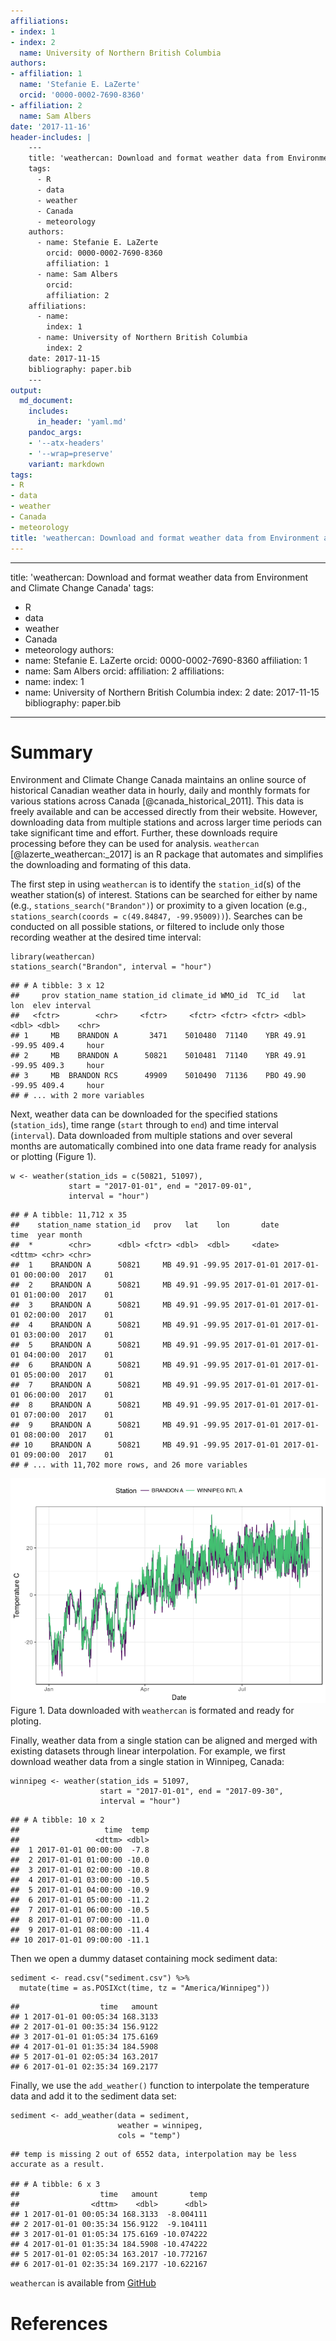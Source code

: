 ```yaml
---
affiliations:
- index: 1
- index: 2
  name: University of Northern British Columbia
authors:
- affiliation: 1
  name: 'Stefanie E. LaZerte'
  orcid: '0000-0002-7690-8360'
- affiliation: 2
  name: Sam Albers
date: '2017-11-16'
header-includes: |
    ---
    title: 'weathercan: Download and format weather data from Environment and Climate Change Canada'
    tags:
      - R
      - data
      - weather
      - Canada
      - meteorology
    authors:
      - name: Stefanie E. LaZerte
        orcid: 0000-0002-7690-8360
        affiliation: 1
      - name: Sam Albers
        orcid: 
        affiliation: 2
    affiliations:
      - name: 
        index: 1
      - name: University of Northern British Columbia
        index: 2
    date: 2017-11-15
    bibliography: paper.bib
    ---
output:
  md_document:
    includes:
      in_header: 'yaml.md'
    pandoc_args:
    - '--atx-headers'
    - '--wrap=preserve'
    variant: markdown
tags:
- R
- data
- weather
- Canada
- meteorology
title: 'weathercan: Download and format weather data from Environment and Climate Change Canada'
---
```


---
title: 'weathercan: Download and format weather data from Environment and Climate Change Canada'
tags:
  - R
  - data
  - weather
  - Canada
  - meteorology
authors:
  - name: Stefanie E. LaZerte
    orcid: 0000-0002-7690-8360
    affiliation: 1
  - name: Sam Albers
    orcid: 
    affiliation: 2
affiliations:
  - name: 
    index: 1
  - name: University of Northern British Columbia
    index: 2
date: 2017-11-15
bibliography: paper.bib
---

# Summary

Environment and Climate Change Canada maintains an online source of historical Canadian weather data in hourly, daily and monthly formats for various stations across Canada [@canada_historical_2011]. This data is freely available and can be accessed directly from their website. However, downloading data from multiple stations and across larger time periods can take significant time and effort. Further, these downloads require processing before they can be used for analysis. `weathercan` [@lazerte_weathercan:_2017] is an R package that automates and simplifies the downloading and formating of this data.

The first step in using `weathercan` is to identify the `station_id`(s) of the weather station(s) of interest. Stations can be searched for either by name (e.g., `stations_search("Brandon")`) or proximity to a given location (e.g., `stations_search(coords = c(49.84847, -99.95009))`). Searches can be conducted on all possible stations, or filtered to include only those recording weather at the desired time interval:

``` {.r}
library(weathercan)
stations_search("Brandon", interval = "hour")
```

    ## # A tibble: 3 x 12
    ##     prov station_name station_id climate_id WMO_id  TC_id   lat    lon  elev interval
    ##   <fctr>        <chr>     <fctr>     <fctr> <fctr> <fctr> <dbl>  <dbl> <dbl>    <chr>
    ## 1     MB    BRANDON A       3471    5010480  71140    YBR 49.91 -99.95 409.4     hour
    ## 2     MB    BRANDON A      50821    5010481  71140    YBR 49.91 -99.95 409.3     hour
    ## 3     MB  BRANDON RCS      49909    5010490  71136    PBO 49.90 -99.95 409.4     hour
    ## # ... with 2 more variables

Next, weather data can be downloaded for the specified stations (`station_ids`), time range (`start` through to `end`) and time interval (`interval`). Data downloaded from multiple stations and over several months are automatically combined into one data frame ready for analysis or plotting (Figure 1).

``` {.r}
w <- weather(station_ids = c(50821, 51097), 
             start = "2017-01-01", end = "2017-09-01",
             interval = "hour")
```

    ## # A tibble: 11,712 x 35
    ##    station_name station_id   prov   lat    lon       date                time  year month
    ##  *        <chr>      <dbl> <fctr> <dbl>  <dbl>     <date>              <dttm> <chr> <chr>
    ##  1    BRANDON A      50821     MB 49.91 -99.95 2017-01-01 2017-01-01 00:00:00  2017    01
    ##  2    BRANDON A      50821     MB 49.91 -99.95 2017-01-01 2017-01-01 01:00:00  2017    01
    ##  3    BRANDON A      50821     MB 49.91 -99.95 2017-01-01 2017-01-01 02:00:00  2017    01
    ##  4    BRANDON A      50821     MB 49.91 -99.95 2017-01-01 2017-01-01 03:00:00  2017    01
    ##  5    BRANDON A      50821     MB 49.91 -99.95 2017-01-01 2017-01-01 04:00:00  2017    01
    ##  6    BRANDON A      50821     MB 49.91 -99.95 2017-01-01 2017-01-01 05:00:00  2017    01
    ##  7    BRANDON A      50821     MB 49.91 -99.95 2017-01-01 2017-01-01 06:00:00  2017    01
    ##  8    BRANDON A      50821     MB 49.91 -99.95 2017-01-01 2017-01-01 07:00:00  2017    01
    ##  9    BRANDON A      50821     MB 49.91 -99.95 2017-01-01 2017-01-01 08:00:00  2017    01
    ## 10    BRANDON A      50821     MB 49.91 -99.95 2017-01-01 2017-01-01 09:00:00  2017    01
    ## # ... with 11,702 more rows, and 26 more variables

![](paper_files/figure-markdown/unnamed-chunk-5-1.png)
Figure 1. Data downloaded with `weathercan` is formated and ready for ploting.

Finally, weather data from a single station can be aligned and merged with existing datasets through linear interpolation. For example, we first download weather data from a single station in Winnipeg, Canada:

``` {.r}
winnipeg <- weather(station_ids = 51097, 
                    start = "2017-01-01", end = "2017-09-30",
                    interval = "hour")
```

    ## # A tibble: 10 x 2
    ##                   time  temp
    ##                 <dttm> <dbl>
    ##  1 2017-01-01 00:00:00  -7.8
    ##  2 2017-01-01 01:00:00 -10.0
    ##  3 2017-01-01 02:00:00 -10.8
    ##  4 2017-01-01 03:00:00 -10.5
    ##  5 2017-01-01 04:00:00 -10.9
    ##  6 2017-01-01 05:00:00 -11.2
    ##  7 2017-01-01 06:00:00 -10.5
    ##  8 2017-01-01 07:00:00 -11.0
    ##  9 2017-01-01 08:00:00 -11.4
    ## 10 2017-01-01 09:00:00 -11.1

Then we open a dummy dataset containing mock sediment data:

``` {.r}
sediment <- read.csv("sediment.csv") %>%
  mutate(time = as.POSIXct(time, tz = "America/Winnipeg"))
```

    ##                  time   amount
    ## 1 2017-01-01 00:05:34 168.3133
    ## 2 2017-01-01 00:35:34 156.9122
    ## 3 2017-01-01 01:05:34 175.6169
    ## 4 2017-01-01 01:35:34 184.5908
    ## 5 2017-01-01 02:05:34 163.2017
    ## 6 2017-01-01 02:35:34 169.2177

Finally, we use the `add_weather()` function to interpolate the temperature data and add it to the sediment data set:

``` {.r}
sediment <- add_weather(data = sediment, 
                        weather = winnipeg, 
                        cols = "temp")
```

    ## temp is missing 2 out of 6552 data, interpolation may be less accurate as a result.

    ## # A tibble: 6 x 3
    ##                  time   amount       temp
    ##                <dttm>    <dbl>      <dbl>
    ## 1 2017-01-01 00:05:34 168.3133  -8.004111
    ## 2 2017-01-01 00:35:34 156.9122  -9.104111
    ## 3 2017-01-01 01:05:34 175.6169 -10.074222
    ## 4 2017-01-01 01:35:34 184.5908 -10.474222
    ## 5 2017-01-01 02:05:34 163.2017 -10.772167
    ## 6 2017-01-01 02:35:34 169.2177 -10.622167

`weathercan` is available from [GitHub](https://github.com/steffilazerte/weathercan)

# References
